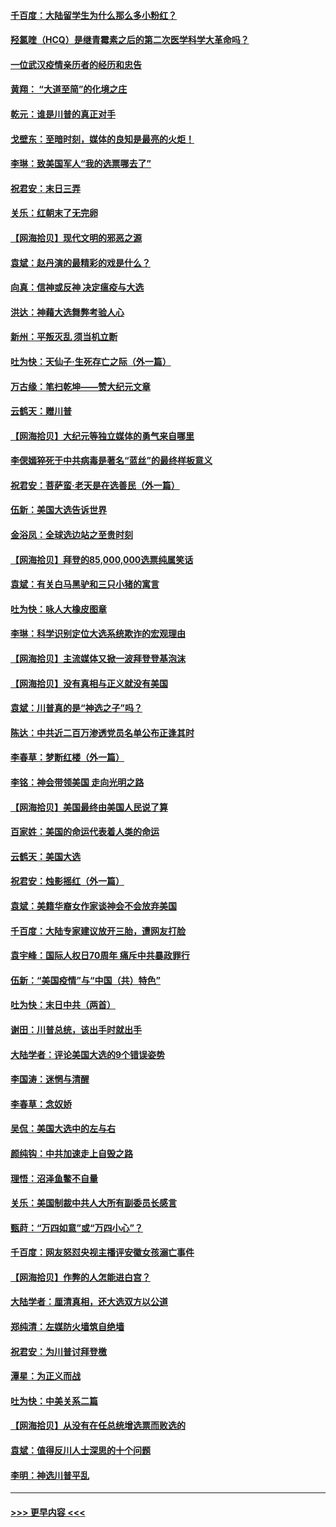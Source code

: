 #### [千百度：大陆留学生为什么那么多小粉红？](../pages/nsc993/n12639306.md?t=12240251) 
#### [羟氯喹（HCQ）是继青霉素之后的第二次医学科学大革命吗？](../pages/nsc993/n12638564.md?t=12240251) 
#### [一位武汉疫情亲历者的经历和忠告](../pages/nsc993/n12639029.md?t=12240251) 
#### [黄翔： “大道至简”的化境之庄](../pages/nsc993/n12637541.md?t=12240251) 
#### [乾元：谁是川普的真正对手](../pages/nsc993/n12637090.md?t=12240251) 
#### [戈壁东：至暗时刻，媒体的良知是最亮的火炬！](../pages/nsc993/n12637042.md?t=12240251) 
#### [李琳：致美国军人“我的选票哪去了”](../pages/nsc993/n12635351.md?t=12240251) 
#### [祝君安：末日三弄](../pages/nsc993/n12635324.md?t=12240251) 
#### [关乐：红朝末了无完卵](../pages/nsc993/n12635315.md?t=12240251) 
#### [【网海拾贝】现代文明的邪恶之源](../pages/nsc993/n12634425.md?t=12240251) 
#### [袁斌：赵丹演的最精彩的戏是什么？](../pages/nsc993/n12633316.md?t=12240251) 
#### [向真：信神或反神 决定瘟疫与大选](../pages/nsc993/n12632710.md?t=12240251) 
#### [洪达：神藉大选舞弊考验人心](../pages/nsc993/n12631962.md?t=12240251) 
#### [新州：平叛灭乱  须当机立断](../pages/nsc993/n12631946.md?t=12240251) 
#### [吐为快：天仙子‧生死存亡之际（外一篇）](../pages/nsc993/n12631927.md?t=12240251) 
#### [万古缘：笔扫乾坤——赞大纪元文章](../pages/nsc993/n12631922.md?t=12240251) 
#### [云鹤天：赠川普](../pages/nsc993/n12631823.md?t=12240251) 
#### [【网海拾贝】大纪元等独立媒体的勇气来自哪里](../pages/nsc993/n12629961.md?t=12240251) 
#### [李偲嫣猝死于中共病毒是著名“蓝丝”的最终样板意义](../pages/nsc993/n12628812.md?t=12240251) 
#### [祝君安：菩萨蛮·老天是在选善民（外一篇）](../pages/nsc993/n12628793.md?t=12240251) 
#### [伍新：美国大选告诉世界](../pages/nsc993/n12628768.md?t=12240251) 
#### [金浴凤：全球选边站之至贵时刻](../pages/nsc993/n12627318.md?t=12240251) 
#### [【网海拾贝】拜登的85,000,000选票纯属笑话](../pages/nsc993/n12626569.md?t=12240251) 
#### [袁斌：有关白马黑驴和三只小猪的寓言](../pages/nsc993/n12626198.md?t=12240251) 
#### [吐为快：咏人大橡皮图章](../pages/nsc993/n12624470.md?t=12240251) 
#### [李琳：科学识别定位大选系统欺诈的宏观理由](../pages/nsc993/n12624340.md?t=12240251) 
#### [【网海拾贝】主流媒体又掀一波拜登登基泡沫](../pages/nsc993/n12624000.md?t=12240251) 
#### [【网海拾贝】没有真相与正义就没有美国](../pages/nsc993/n12621885.md?t=12240251) 
#### [袁斌：川普真的是“神选之子”吗？](../pages/nsc993/n12621749.md?t=12240251) 
#### [陈达：中共近二百万渗透党员名单公布正逢其时](../pages/nsc993/n12620870.md?t=12240251) 
#### [李春草：梦断红楼（外一篇）](../pages/nsc993/n12619122.md?t=12240251) 
#### [李铭：神会带领美国 走向光明之路](../pages/nsc993/n12618584.md?t=12240251) 
#### [【网海拾贝】美国最终由美国人民说了算](../pages/nsc993/n12617255.md?t=12240251) 
#### [百家姓：美国的命运代表着人类的命运](../pages/nsc993/n12615838.md?t=12240251) 
#### [云鹤天：美国大选](../pages/nsc993/n12615994.md?t=12240251) 
#### [祝君安：烛影摇红（外一篇）](../pages/nsc993/n12615975.md?t=12240251) 
#### [袁斌：美籍华裔女作家谈神会不会放弃美国](../pages/nsc993/n12615263.md?t=12240251) 
#### [千百度：大陆专家建议放开三胎，遭网友打脸](../pages/nsc993/n12614456.md?t=12240251) 
#### [袁宇峰：国际人权日70周年 痛斥中共暴政罪行](../pages/nsc993/n12611965.md?t=12240251) 
#### [伍新：“美国疫情”与“中国（共）特色”](../pages/nsc993/n12611463.md?t=12240251) 
#### [吐为快：末日中共（两首）](../pages/nsc993/n12611461.md?t=12240251) 
#### [谢田：川普总统，该出手时就出手](../pages/nsc993/n12610905.md?t=12240251) 
#### [大陆学者：评论美国大选的9个错误姿势](../pages/nsc993/n12609586.md?t=12240251) 
#### [李国涛：迷惘与清醒](../pages/nsc993/n12607532.md?t=12240251) 
#### [李春草：念奴娇](../pages/nsc993/n12607083.md?t=12240251) 
#### [吴侃：美国大选中的左与右](../pages/nsc993/n12607054.md?t=12240251) 
#### [颜纯钩：中共加速走上自毁之路](../pages/nsc993/n12606473.md?t=12240251) 
#### [理悟：沼泽鱼鳖不自量](../pages/nsc993/n12606454.md?t=12240251) 
#### [关乐：美国制裁中共人大所有副委员长感言](../pages/nsc993/n12606442.md?t=12240251) 
#### [甄莳：“万四如意”或“万四小心”？](../pages/nsc993/n12606091.md?t=12240251) 
#### [千百度：网友怒怼央视主播评安徽女孩溺亡事件](../pages/nsc993/n12605370.md?t=12240251) 
#### [【网海拾贝】作弊的人怎能进白宫？](../pages/nsc993/n12603546.md?t=12240251) 
#### [大陆学者：厘清真相，还大选双方以公道](../pages/nsc993/n12603475.md?t=12240251) 
#### [郑纯清：左媒防火墙筑自绝墙](../pages/nsc993/n12602226.md?t=12240251) 
#### [祝君安：为川普讨拜登檄](../pages/nsc993/n12602199.md?t=12240251) 
#### [潭星：为正义而战](../pages/nsc993/n12600926.md?t=12240251) 
#### [吐为快：中美关系二篇](../pages/nsc993/n12600908.md?t=12240251) 
#### [【网海拾贝】从没有在任总统增选票而败选的](../pages/nsc993/n12600435.md?t=12240251) 
#### [袁斌：值得反川人士深思的十个问题](../pages/nsc993/n12600332.md?t=12240251) 
#### [李明：神选川普平乱](../pages/nsc993/n12599751.md?t=12240251) 

----
#### [ >>> 更早内容 <<< ](../indexes/nsc993-earlier.md)
